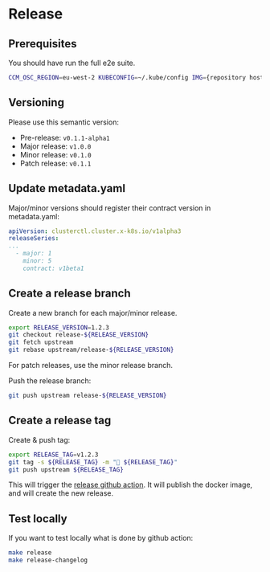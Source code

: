 
# Release

## Prerequisites

You should have run the full e2e suite.

```bash
CCM_OSC_REGION=eu-west-2 KUBECONFIG=~/.kube/config IMG={repository host}/outscale/cluster-api-outscale-controllers IMG_UPGRADE_FROM=ami-29e3ca13 IMG_UPGRADE_TO=ami-92d61a16 E2E_FOCUS=e2e make e2etest
```

## Versioning
Please use this semantic version:
- Pre-release: `v0.1.1-alpha1`
- Major release: `v1.0.0`
- Minor release: `v0.1.0`
- Patch release: `v0.1.1`

## Update metadata.yaml
Major/minor versions should register their contract version in metadata.yaml:
```yaml
apiVersion: clusterctl.cluster.x-k8s.io/v1alpha3
releaseSeries:
...
  - major: 1
    minor: 5
    contract: v1beta1
```

## Create a release branch
Create a new branch for each major/minor release.

```bash
export RELEASE_VERSION=1.2.3
git checkout release-${RELEASE_VERSION}
git fetch upstream
git rebase upstream/release-${RELEASE_VERSION}
```

For patch releases, use the minor release branch.

Push the release branch:
```bash
git push upstream release-${RELEASE_VERSION}
```

## Create a release tag
Create & push tag:
```bash
export RELEASE_TAG=v1.2.3
git tag -s ${RELEASE_TAG} -m "🔖 ${RELEASE_TAG}"
git push upstream ${RELEASE_TAG}
```

This will trigger the [release github action][release].
It will publish the docker image, and will create the new release.

## Test locally
If you want to test locally what is done by github action:
```bash
make release
make release-changelog
```

<!-- References -->
[release]: https://github.com/outscale-dev/cluster-api-provider-outscale/blob/main/.github/workflows/release.yml 
